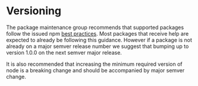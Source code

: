 # Versioning 

The package maintenance group recommends that supported packages follow the issued npm [best practices](https://docs.npmjs.com/about-semantic-versioning). Most packages that receive help are expected to already be following this guidance. However if a package is not already on a major semver release number we suggest that bumping up to version 1.0.0 on the next semver major release.

It is also recommended that increasing the minimum required version of node is a breaking change and should be accompanied by major semver change.
